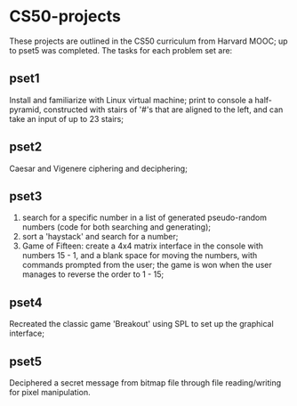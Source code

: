 # CS50-projects

These projects are outlined in the CS50 curriculum from Harvard MOOC; up to pset5 was completed. The tasks for each problem set are:

pset1
-----
Install and familiarize with Linux virtual machine; print to console a half-pyramid, constructed with stairs of '#'s that are aligned to the left, and can take an input of up to 23 stairs;

pset2
-----
Caesar and Vigenere ciphering and deciphering;

pset3
-----
1) search for a specific number in a list of generated pseudo-random numbers (code for both searching and generating);<br/>
2) sort a 'haystack' and search for a number;<br/>
3) Game of Fifteen: create a 4x4 matrix interface in the console with numbers 15 - 1, and a blank space for moving the numbers, with commands prompted from the user; the game is won when the user manages to reverse the order to 1 - 15;

pset4
-----
Recreated the classic game 'Breakout' using SPL to set up the graphical interface;

pset5
-----
Deciphered a secret message from bitmap file through file reading/writing for pixel manipulation.
